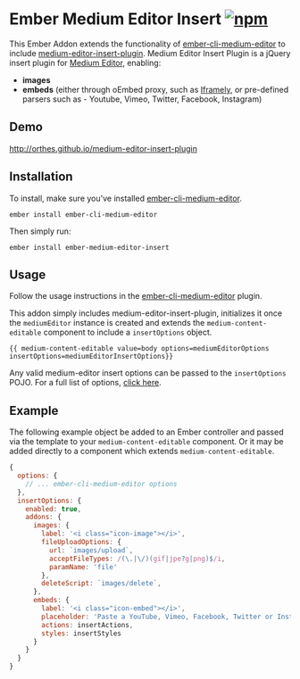 Ember Medium Editor Insert [![npm](https://img.shields.io/npm/v/ember-medium-editor-insert.svg)](https://www.npmjs.com/package/ember-medium-editor-insert)
======

This Ember Addon extends the functionality of [ember-cli-medium-editor](https://github.com/lukebrenton/ember-cli-medium-editor) to include [medium-editor-insert-plugin](https://github.com/orthes/medium-editor-insert-plugin). Medium Editor Insert Plugin is a jQuery insert plugin for [Medium Editor](https://github.com/yabwe/medium-editor), enabling:
- **images**
- **embeds** (either through oEmbed proxy, such as [Iframely](https://iframely.com/), or pre-defined parsers such as - Youtube, Vimeo, Twitter, Facebook, Instagram)

## Demo
http://orthes.github.io/medium-editor-insert-plugin

## Installation

To install, make sure you've installed [ember-cli-medium-editor](https://github.com/lukebrenton/ember-cli-medium-editor).

`ember install ember-cli-medium-editor`

Then simply run:

`ember install ember-medium-editor-insert`

## Usage

Follow the usage instructions in the [ember-cli-medium-editor](https://github.com/lukebrenton/ember-cli-medium-editor#usage) plugin.

This addon simply includes medium-editor-insert-plugin, initializes it once the `mediumEditor` instance is created and extends the `medium-content-editable` component to include a `insertOptions` object.

```
{{ medium-content-editable value=body options=mediumEditorOptions insertOptions=mediumEditorInsertOptions}}
```

Any valid medium-editor insert options can be passed to the `insertOptions` POJO. For a full list of options, [click here](https://github.com/orthes/medium-editor-insert-plugin/wiki/v2.x-Configuration).

## Example

The following example object be added to an Ember controller and passed via the template to your `medium-content-editable` component. Or it may be added directly to a component which extends `medium-content-editable`.

``` javascript
{
  options: {
    // ... ember-cli-medium-editor options
  },
  insertOptions: {
    enabled: true,
    addons: {
      images: {
        label: '<i class="icon-image"></i>',
        fileUploadOptions: {
          url: `images/upload`,
          acceptFileTypes: /(\.|\/)(gif|jpe?g|png)$/i,
          paramName: 'file'
        },
        deleteScript: `images/delete`,
      },
      embeds: {
        label: '<i class="icon-embed"></i>',
        placeholder: 'Paste a YouTube, Vimeo, Facebook, Twitter or Instagram link and press Enter',
        actions: insertActions,
        styles: insertStyles
      }
    }
  }
}
```
